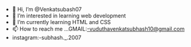 - 👋 Hi, I’m @Venkatsubash07
- 👀 I’m interested in learning web development
- 🌱 I’m currently learning HTML and CSS
- 📫 How to reach me ...GMAIL:-vuduthavenkatsubhash10@gmail.com
- instagram:-subhash._.2007

<!---
Venkatsubash07/Venkatsubash07 is a ✨ special ✨ repository because its `README.md` (this file) appears on your GitHub profile.
You can click the Preview link to take a look at your changes.
--->
